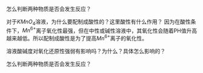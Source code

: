 
怎么判断两种物质是否会发生反应？
	


对于$KMnO_4$溶液，为什么要配制成酸性的？这里酸性有什么作用？
	因为在酸性条件下，$Mn^{6+}$离子氧化性最强，但在中性或碱性溶液中，其氧化性会随着PH值升高越来越低。所以配制成酸性是为了提高$Mn^{6+}$离子的氧化性。

溶液酸碱度对氧化还原性强弱有影响吗？为什么？具体怎么影响的？
	

怎么判断两种物质是否会发生反应？
	